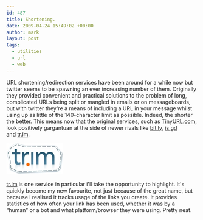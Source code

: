 ```yaml
---
id: 487
title: Shortening.
date: 2009-04-24 15:49:02 +00:00
author: mark
layout: post
tags:
  - utilities
  - url
  - web
---
```

URL shortening/redirection services have been around for a while now but twitter seems to be spawning an ever increasing number of them. Originally they provided convenient and practical solutions to the problem of long, complicated URLs being split or mangled in emails or on messageboards, but with twitter they're a means of including a URL in your message whilst using up as little of the 140-character limit as possible. Indeed, the shorter the better. This means now that the original services, such as [TinyURL.com](http://tinyurl.com/), look positively gargantuan at the side of newer rivals like [bit.ly](http://bit.ly), [is.gd](http://is.gd) and [tr.im](http://tr.im).

![tr.im](/images/fromwp/2009/04/tr-im.jpg)

[tr.im](http://tr.im) is one service in particular i'll take the opportunity to highlight. It's quickly become my new favourite, not just because of the great name, but because i realised it tracks usage of the links you create. It provides statistics of how often your link has been used, whether it was by a &#8220;human&#8221; or a bot and what platform/browser they were using. Pretty neat.
